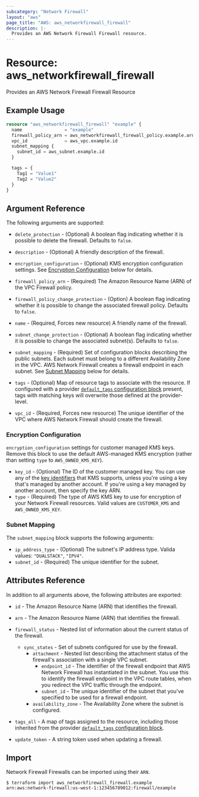 ```yaml
---
subcategory: "Network Firewall"
layout: "aws"
page_title: "AWS: aws_networkfirewall_firewall"
description: |-
  Provides an AWS Network Firewall Firewall resource.
---
```


# Resource: aws_networkfirewall_firewall

Provides an AWS Network Firewall Firewall Resource

## Example Usage

```terraform
resource "aws_networkfirewall_firewall" "example" {
  name                = "example"
  firewall_policy_arn = aws_networkfirewall_firewall_policy.example.arn
  vpc_id              = aws_vpc.example.id
  subnet_mapping {
    subnet_id = aws_subnet.example.id
  }

  tags = {
    Tag1 = "Value1"
    Tag2 = "Value2"
  }
}
```

## Argument Reference

The following arguments are supported:

* `delete_protection` - (Optional) A boolean flag indicating whether it is possible to delete the firewall. Defaults to `false`.

* `description` - (Optional) A friendly description of the firewall.

* `encryption_configuration` - (Optional) KMS encryption configuration settings. See [Encryption Configuration](#encryption-configuration) below for details.

* `firewall_policy_arn` - (Required) The Amazon Resource Name (ARN) of the VPC Firewall policy.

* `firewall_policy_change_protection` - (Option) A boolean flag indicating whether it is possible to change the associated firewall policy. Defaults to `false`.

* `name` - (Required, Forces new resource) A friendly name of the firewall.

* `subnet_change_protection` - (Optional) A boolean flag indicating whether it is possible to change the associated subnet(s). Defaults to `false`.

* `subnet_mapping` - (Required) Set of configuration blocks describing the public subnets. Each subnet must belong to a different Availability Zone in the VPC. AWS Network Firewall creates a firewall endpoint in each subnet. See [Subnet Mapping](#subnet-mapping) below for details.

* `tags` - (Optional) Map of resource tags to associate with the resource. If configured with a provider [`default_tags` configuration block](https://registry.terraform.io/providers/hashicorp/aws/latest/docs#default_tags-configuration-block) present, tags with matching keys will overwrite those defined at the provider-level.

* `vpc_id` - (Required, Forces new resource) The unique identifier of the VPC where AWS Network Firewall should create the firewall.

### Encryption Configuration

`encryption_configuration` settings for customer managed KMS keys. Remove this block to use the default AWS-managed KMS encryption (rather than setting `type` to `AWS_OWNED_KMS_KEY`).

* `key_id` - (Optional) The ID of the customer managed key. You can use any of the [key identifiers](https://docs.aws.amazon.com/kms/latest/developerguide/concepts.html#key-id) that KMS supports, unless you're using a key that's managed by another account. If you're using a key managed by another account, then specify the key ARN.
* `type` - (Required) The type of AWS KMS key to use for encryption of your Network Firewall resources. Valid values are `CUSTOMER_KMS` and `AWS_OWNED_KMS_KEY`.

### Subnet Mapping

The `subnet_mapping` block supports the following arguments:

* `ip_address_type` - (Optional) The subnet's IP address type. Valida values: `"DUALSTACK"`, `"IPV4"`.
* `subnet_id` - (Required) The unique identifier for the subnet.

## Attributes Reference

In addition to all arguments above, the following attributes are exported:

* `id` - The Amazon Resource Name (ARN) that identifies the firewall.

* `arn` - The Amazon Resource Name (ARN) that identifies the firewall.

* `firewall_status` - Nested list of information about the current status of the firewall.
    * `sync_states` - Set of subnets configured for use by the firewall.
        * `attachment` - Nested list describing the attachment status of the firewall's association with a single VPC subnet.
            * `endpoint_id` - The identifier of the firewall endpoint that AWS Network Firewall has instantiated in the subnet. You use this to identify the firewall endpoint in the VPC route tables, when you redirect the VPC traffic through the endpoint.
            * `subnet_id` - The unique identifier of the subnet that you've specified to be used for a firewall endpoint.
        * `availability_zone` - The Availability Zone where the subnet is configured.

* `tags_all` - A map of tags assigned to the resource, including those inherited from the provider [`default_tags` configuration block](https://registry.terraform.io/providers/hashicorp/aws/latest/docs#default_tags-configuration-block).

* `update_token` - A string token used when updating a firewall.

## Import

Network Firewall Firewalls can be imported using their `ARN`.

```
$ terraform import aws_networkfirewall_firewall.example arn:aws:network-firewall:us-west-1:123456789012:firewall/example
```

<!-- cache-key: cdktf-0.17.0-pre.15 input-59c5dd54f67b044d5e6ec24d09be450117c4fd6694e8b6ba2a0d2d7dccab6980 -->